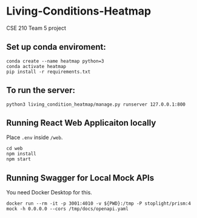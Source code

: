 # Living-Conditions-Heatmap
CSE 210 Team 5 project

## Set up conda enviroment:
```
conda create --name heatmap python=3
conda activate heatmap
pip install -r requirements.txt
```

## To run the server:
```
python3 living_condition_heatmap/manage.py runserver 127.0.0.1:800
```

## Running React Web Applicaiton locally
Place `.env` inside `/web`.
```
cd web
npm install
npm start
```

## Running Swagger for Local Mock APIs
You need Docker Desktop for this.
```
docker run --rm -it -p 3001:4010 -v ${PWD}:/tmp -P stoplight/prism:4 mock -h 0.0.0.0 --cors /tmp/docs/openapi.yaml
```